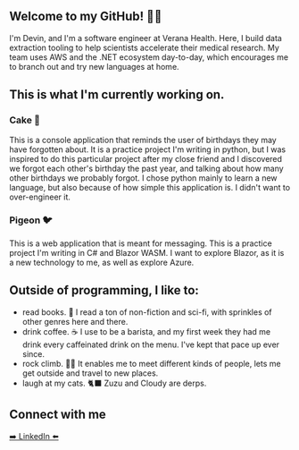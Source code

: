 ## Welcome to my GitHub! 👋🏽

I'm Devin, and I'm a software engineer at Verana Health. Here, I build data extraction tooling to help scientists accelerate their medical research. My team uses AWS and the .NET ecosystem day-to-day, which encourages me to branch out and try new languages at home.

## This is what I'm currently working on.
### Cake 🍰
This is a console application that reminds the user of birthdays they may have forgotten about. It is a practice project I'm writing in python, but I was inspired to do this particular project after my close friend and I discovered we forgot each other's birthday the past year, and talking about how many other birthdays we probably forgot. I chose python mainly to learn a new language, but also because of how simple this application is. I didn't want to over-engineer it.
### Pigeon 🐦
This is a web application that is meant for messaging. This is a practice project I'm writing in C# and Blazor WASM. I want to explore Blazor, as it is a new technology to me, as well as explore Azure.

## Outside of programming, I like to:

- read books. 📖 I read a ton of non-fiction and sci-fi, with sprinkles of other genres here and there. 
- drink coffee. ☕️ I use to be a barista, and my first week they had me drink every caffeinated drink on the menu. I've kept that pace up ever since.
- rock climb. 🧗🏽 It enables me to meet different kinds of people, lets me get outside and travel to new places.
- laugh at my cats. 🐈‍⬛ Zuzu and Cloudy are derps.


## Connect with me

[➡️ LinkedIn ⬅️][linkedin]


[linkedin]: https://www.linkedin.com/in/devin-harris-53454a167/
